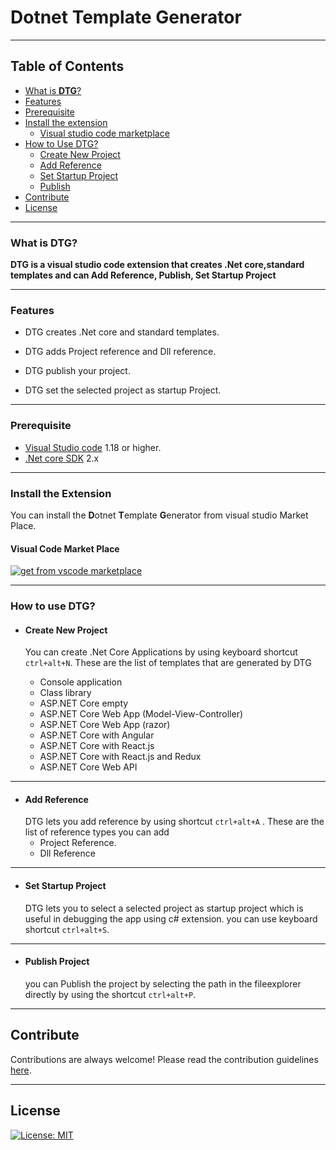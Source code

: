 # **D**otnet **T**emplate **G**enerator

---


## Table of Contents
* [What is **DTG**?](#what-is-DTG)
* [Features](#features)
* [Prerequisite](#prerequisite)
* [Install the extension](#install-the-extension)
    * [Visual studio code marketplace](#visual-studio-code-marketplace)
* [How to Use DTG?](#how-to-use-DTG)
    * [Create New Project](#Create-New-Project)
    * [Add Reference](#Add-Reference)
    * [Set Startup Project](#Set-Startup-Project)
    * [Publish](#Publish)
* [Contribute](#contribute)
* [License](#license)

---

### **What is DTG?**
**DTG is a visual studio code extension that creates .Net core,standard templates and can Add Reference, Publish, Set Startup Project**

---

### **Features**
- DTG creates .Net core and standard templates.

- DTG adds Project reference and Dll reference.

- DTG publish your project.

- DTG set the selected project as startup Project.


    
---

### **Prerequisite**
  - [Visual Studio code](https://code.visualstudio.com/download) 1.18 or higher.
  - [.Net core SDK](https://www.microsoft.com/net/download/windows) 2.x
  
---

### **Install the Extension**

You can install the **D**otnet **T**emplate **G**enerator from visual studio Market Place.

#### Visual Code Market Place
[![get from vscode marketplace](/MD-Resources/available_on_chrome_web_store.png)](https://marketplace.visualstudio.com/items?itemName=kishoreithadi.dotnet-template-generator)

---

### **How to use DTG?**

- #### Create New Project
   You can create .Net Core Applications by using keyboard shortcut `ctrl+alt+N`. These are the list of templates that are generated by DTG

    - Console application
    - Class library
    - ASP.NET Core empty
    - ASP.NET Core Web App (Model-View-Controller)
    - ASP.NET Core Web App (razor)
    - ASP.NET Core with Angular
    - ASP.NET Core with React.js
    - ASP.NET Core with React.js and Redux
    - ASP.NET Core Web API
   

---

- #### Add Reference
  DTG lets you add reference by using shortcut `ctrl+alt+A` . These are the list of reference types you can add
    - Project Reference.
    - Dll Reference

---

- #### Set Startup Project
   DTG lets you to select a selected project as startup project which is useful in debugging the app using c# extension. you can use keyboard shortcut `ctrl+alt+S`. 


---

- #### Publish Project
  you can Publish the project by selecting the path in the fileexplorer directly by using the shortcut `ctrl+alt+P`.
    
---

## Contribute                                         
Contributions are always welcome!
Please read the contribution guidelines [here](CONTRIBUTION.md).

---

## License

[![License: MIT](https://img.shields.io/badge/License-MIT-yellow.svg)](LICENSE)